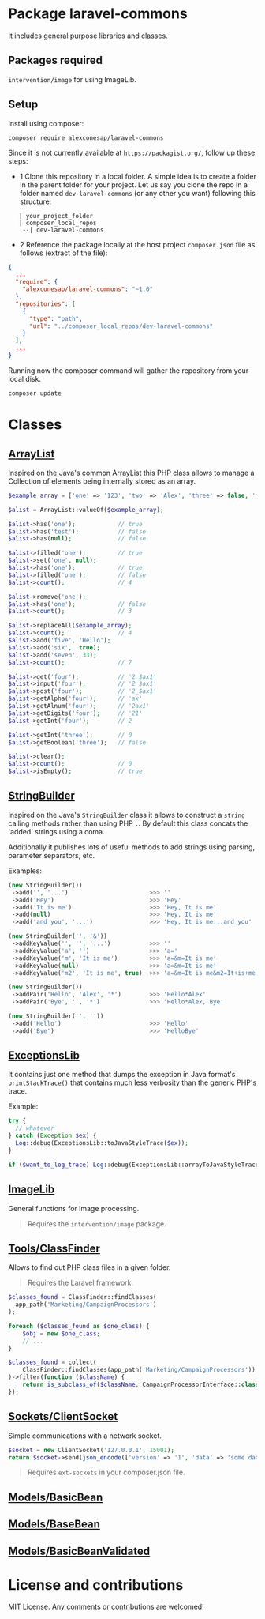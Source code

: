 # Package laravel-commons

It includes general purpose libraries and classes.

## Packages required

`intervention/image` for using ImageLib.

## Setup

Install using composer:
```
composer require alexconesap/laravel-commons
```

Since it is not currently available at `https://packagist.org/`, follow up these steps:

- 1 Clone this repository in a local folder. A simple idea is to create a folder in the parent folder for your project.
  Let us say you clone the repo in a folder named `dev-laravel-commons` (or any other you want) following this structure:

```text
   | your_project_folder
   | composer_local_repos
    --| dev-laravel-commons
```

- 2 Reference the package locally at the host project `composer.json` file as follows (extract of the file):

```json
{
  ...
  "require": {
    "alexconesap/laravel-commons": "~1.0"
  },
  "repositories": [
    {
      "type": "path",
      "url": "../composer_local_repos/dev-laravel-commons"
    }
  ],
  ...
}
```

Running now the composer command will gather the repository from your local disk.
```
composer update
```

# Classes

## [ArrayList](src/ArrayList.php)
Inspired on the Java's common ArrayList this PHP class allows to manage a Collection of elements being internally stored as an array.

```php
$example_array = ['one' => '123', 'two' => 'Alex', 'three' => false, 'four' => '2_$ax1'];

$alist = ArrayList::valueOf($example_array);

$alist->has('one');            // true
$alist->has('test');           // false
$alist->has(null);             // false

$alist->filled('one');         // true
$alist->set('one', null);
$alist->has('one');            // true
$alist->filled('one');         // false
$alist->count();               // 4

$alist->remove('one');
$alist->has('one');            // false
$alist->count();               // 3

$alist->replaceAll($example_array);
$alist->count();               // 4
$alist->add('five', 'Hello');
$alist->add('six',  true);
$alist->add('seven', 33);
$alist->count();               // 7

$alist->get('four');           // '2_$ax1'
$alist->input('four');         // '2_$ax1'
$alist->post('four');          // '2_$ax1'
$alist->getAlpha('four');      // 'ax'
$alist->getAlnum('four');      // '2ax1'
$alist->getDigits('four');     // '21'
$alist->getInt('four');        // 2

$alist->getInt('three');       // 0
$alist->getBoolean('three');   // false

$alist->clear();
$alist->count();               // 0
$alist->isEmpty();             // true
```

## [StringBuilder](src/StringBuilder.php)
Inspired on the Java's `StringBuilder` class it allows to construct a `string` calling methods rather than
using PHP `.`. By default this class concats the 'added' strings using a coma.

Additionally it publishes lots of useful methods to add strings using parsing, parameter separators, etc.

Examples:
```php
(new StringBuilder())
 ->add('', '...')                       >>> ''
 ->add('Hey')                           >>> 'Hey'
 ->add('It is me')                      >>> 'Hey, It is me'
 ->add(null)                            >>> 'Hey, It is me'
 ->add('and you', '...')                >>> 'Hey, It is me...and you'

(new StringBuilder('', '&'))
 ->addKeyValue('', '', '...')           >>> ''
 ->addKeyValue('a', '')                 >>> 'a='
 ->addKeyValue('m', 'It is me')         >>> 'a=&m=It is me'
 ->addKeyValue(null)                    >>> 'a=&m=It is me'
 ->addKeyValue('m2', 'It is me', true)  >>> 'a=&m=It is me&m2=It+is+me'

(new StringBuilder())
 ->addPair('Hello', 'Alex', '*')        >>> 'Hello*Alex'
 ->addPair('Bye', '', '*')              >>> 'Hello*Alex, Bye'

(new StringBuilder('', ''))
 ->add('Hello')                         >>> 'Hello'
 ->add('Bye')                           >>> 'HelloBye'
```

## [ExceptionsLib](src/ExceptionsLib.php)
It contains just one method that dumps the exception in Java format's `printStackTrace()` that contains
much less verbosity than the generic PHP's trace.

Example:
```php
try {
  // whatever
} catch (Exception $ex) {
  Log::debug(ExceptionsLib::toJavaStyleTrace($ex));
}
```

```php
if ($want_to_log_trace) Log::debug(ExceptionsLib::arrayToJavaStyleTrace( debug_backtrace() ));
```

## [ImageLib](src/ImageLib.php)
General functions for image processing.
> Requires the `intervention/image` package.


## [Tools/ClassFinder](src/Tools/ClassFinder.php)
Allows to find out PHP class files in a given folder. 
> Requires the Laravel framework.

```php
$classes_found = ClassFinder::findClasses(
  app_path('Marketing/CampaignProcessors')
);

foreach ($classes_found as $one_class) {
    $obj = new $one_class;
    // ...
}
```

```php
$classes_found = collect(
    ClassFinder::findClasses(app_path('Marketing/CampaignProcessors'))
)->filter(function ($className) {
    return is_subclass_of($className, CampaignProcessorInterface::class);
});
```

## [Sockets/ClientSocket](src/Sockets/ClientSocket.php)
Simple communications with a network socket.

```php
$socket = new ClientSocket('127.0.0.1', 15001);
return $socket->send(json_encode(['version' => '1', 'data' => 'some data|some more info|222']));
``` 

> Requires `ext-sockets` in your composer.json file.

## [Models/BasicBean](src/Models/BasicBean.php)

## [Models/BaseBean](src/Models/BaseBean.php)

## [Models/BasicBeanValidated](src/Models/BasicBeanValidated.php)

# License and contributions
MIT License. 
Any comments or contributions are welcomed!